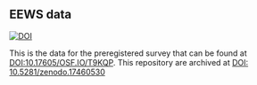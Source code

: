 ## EEWS data 

[![DOI](https://zenodo.org/badge/1084627699.svg)](https://doi.org/10.5281/zenodo.17460529)

This is the data for the preregistered survey that can be found at [DOI:10.17605/OSF.IO/T9KQP](https://osf.io/t9kqp/overview). This repository are archived at [DOI:  10.5281/zenodo.17460530](https://doi.org/10.5281/zenodo.17460529)
